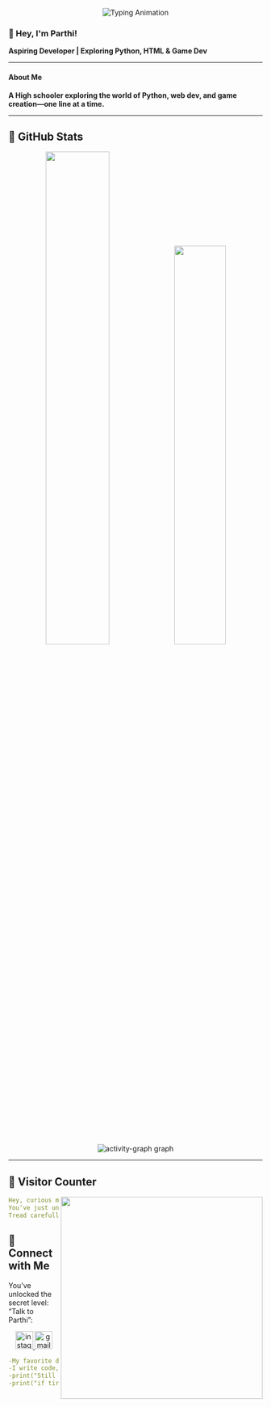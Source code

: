 <p align="center">
  <img src="https://readme-typing-svg.demolab.com?font=Fira+Code&weight=500&size=24&duration=2000&pause=500&color=C1DFFFA9&background=CEE0FF18&center=true&vCenter=true&width=500&lines=Hello+There!;I'm+Parthi;Welcome+to+my+Profile!!!;" alt="Typing Animation">
</p>

### 👋 Hey, I'm Parthi! 

**Aspiring Developer | Exploring Python, HTML & Game Dev**

---

<h4>About Me</h4>

**A High schooler exploring the world of Python, web dev, and game creation—one line at a time.**

---

## 🌟 **GitHub Stats**
<p align="center"><img width="50%" src="https://github-readme-stats.vercel.app/api?username=parthisinha&show_icons=true&count_private=true&theme=react&hide_border=true&bg_color=0D1117"/> <img width="45%"
src="https://github-readme-stats.vercel.app/api/top-langs/?username=parthisinha&show_icons=true&count_private=true&theme=react&hide_border=true&bg_color=0D1117&layout=compact"/>

</p>

<div align="center">
  <img src="https://github-readme-activity-graph.vercel.app/graph?username=parthisinha&bg_color=0d1117&color=ffffff&line=00ffee&point=ababab&area=true&hide_border=true" alt="activity-graph graph"  />
</div>

---

## 🧮 **Visitor Counter**
<a href="https://google.com"><img align="right" width=400 src="https://count.getloli.com/get/@parthisinha?theme=rule34"></a>

```yaml
Hey, curious mind!
You’ve just unlocked my digital playground.
Tread carefully — experiments are always running.
```

## 🤝 **Connect with Me**
You’ve unlocked the secret level: “Talk to Parthi”:

<div align="center">
  <a href="https://www.instagram.com/_akiya_a/" target="_blank">
    <img src="https://img.shields.io/static/v1?message=Instagram&logo=instagram&label=&color=000&logoColor=pink&labelColor=&style=for-the-badge" height="35" alt="instagram logo" />

  <a href="mailto:parthi2123@outlook.com" target="_blank">
    <img src="https://img.shields.io/static/v1?message=Gmail&logo=gmail&label=&color=000&logoColor=pink&labelColor=&style=for-the-badge" height="35" alt="gmail logo" />
  </a>
</div>

```yaml
-My favorite debugger? Curiosity.
-I write code, break it, fix it, and repeat
-print("Still learning, still building.")
-print("if tired- coffee()")
```

